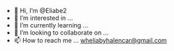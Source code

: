 - 👋 Hi, I’m @Eliabe2
- 👀 I’m interested in ...
- 🌱 I’m currently learning ...
- 💞️ I’m looking to collaborate on ...
- 📫 How to reach me ... wheliabyhalencar@gmail.com

<!---
Eliabe2/Eliabe2 is a ✨ special ✨ repository because its `README.md` (this file) appears on your GitHub profile.
You can click the Preview link to take a look at your changes.
--->
